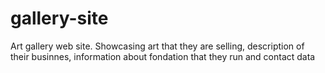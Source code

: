 # gallery-site
Art gallery web site. Showcasing art that they are selling, description of their businnes, information about fondation that they run and contact data
